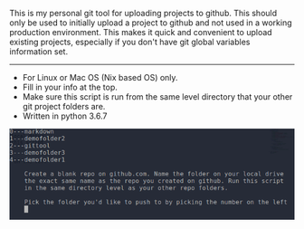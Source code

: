 This is my personal git tool for uploading projects to github. This should only be used to initially upload a project to github and not used in a working production environment. This makes it quick and convenient to upload existing projects, especially if you don't have git global variables information set. 
___
* For Linux or Mac OS (Nix based OS) only.
* Fill in your info at the top.
* Make sure this script is run from the same level directory that your other git project folders are.
* Written in python 3.6.7

![image](https://github.com/tlscripts/gittool/blob/master/gittool.png)




